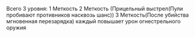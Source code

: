 Всего 3 уровня: 
1 Меткость 
2 Меткость (Прицельный выстрел(Пули пробивают противников насквозь шанс))
3 Меткость(После убийства мгновенная перезарядка)
каждый повышает урон огнестрельного оружия